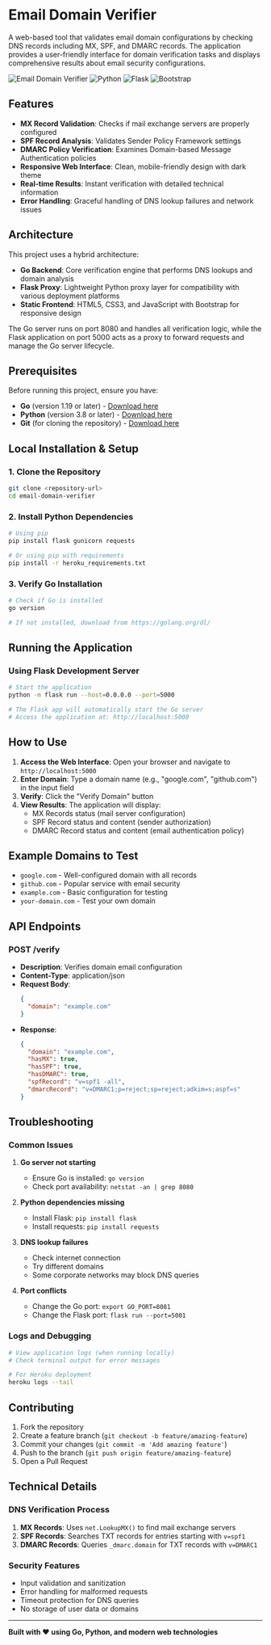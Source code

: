 # Email Domain Verifier

A web-based tool that validates email domain configurations by checking DNS records including MX, SPF, and DMARC records. The application provides a user-friendly interface for domain verification tasks and displays comprehensive results about email security configurations.

![Email Domain Verifier](https://img.shields.io/badge/Go-00ADD8?style=flat&logo=go&logoColor=white)
![Python](https://img.shields.io/badge/Python-3776AB?style=flat&logo=python&logoColor=white)
![Flask](https://img.shields.io/badge/Flask-000000?style=flat&logo=flask&logoColor=white)
![Bootstrap](https://img.shields.io/badge/Bootstrap-7952B3?style=flat&logo=bootstrap&logoColor=white)

## Features

- **MX Record Validation**: Checks if mail exchange servers are properly configured
- **SPF Record Analysis**: Validates Sender Policy Framework settings
- **DMARC Policy Verification**: Examines Domain-based Message Authentication policies
- **Responsive Web Interface**: Clean, mobile-friendly design with dark theme
- **Real-time Results**: Instant verification with detailed technical information
- **Error Handling**: Graceful handling of DNS lookup failures and network issues

## Architecture

This project uses a hybrid architecture:

- **Go Backend**: Core verification engine that performs DNS lookups and domain analysis
- **Flask Proxy**: Lightweight Python proxy layer for compatibility with various deployment platforms
- **Static Frontend**: HTML5, CSS3, and JavaScript with Bootstrap for responsive design

The Go server runs on port 8080 and handles all verification logic, while the Flask application on port 5000 acts as a proxy to forward requests and manage the Go server lifecycle.

## Prerequisites

Before running this project, ensure you have:

- **Go** (version 1.19 or later) - [Download here](https://golang.org/dl/)
- **Python** (version 3.8 or later) - [Download here](https://python.org/downloads/)
- **Git** (for cloning the repository) - [Download here](https://git-scm.com/)

## Local Installation & Setup

### 1. Clone the Repository

```bash
git clone <repository-url>
cd email-domain-verifier
```

### 2. Install Python Dependencies

```bash
# Using pip
pip install flask gunicorn requests

# Or using pip with requirements
pip install -r heroku_requirements.txt
```

### 3. Verify Go Installation

```bash
# Check if Go is installed
go version

# If not installed, download from https://golang.org/dl/
```

## Running the Application

###  Using Flask Development Server 

```bash
# Start the application
python -m flask run --host=0.0.0.0 --port=5000

# The Flask app will automatically start the Go server
# Access the application at: http://localhost:5000
```

## How to Use

1. **Access the Web Interface**: Open your browser and navigate to `http://localhost:5000`
2. **Enter Domain**: Type a domain name (e.g., "google.com", "github.com") in the input field
3. **Verify**: Click the "Verify Domain" button
4. **View Results**: The application will display:
   - MX Records status (mail server configuration)
   - SPF Record status and content (sender authorization)
   - DMARC Record status and content (email authentication policy)

## Example Domains to Test

- `google.com` - Well-configured domain with all records
- `github.com` - Popular service with email security
- `example.com` - Basic configuration for testing
- `your-domain.com` - Test your own domain

## API Endpoints

### POST /verify
- **Description**: Verifies domain email configuration
- **Content-Type**: application/json
- **Request Body**:
  ```json
  {
    "domain": "example.com"
  }
  ```
- **Response**:
  ```json
  {
    "domain": "example.com",
    "hasMX": true,
    "hasSPF": true,
    "hasDMARC": true,
    "spfRecord": "v=spf1 -all",
    "dmarcRecord": "v=DMARC1;p=reject;sp=reject;adkim=s;aspf=s"
  }
  ```
## Troubleshooting

### Common Issues

1. **Go server not starting**
   - Ensure Go is installed: `go version`
   - Check port availability: `netstat -an | grep 8080`

2. **Python dependencies missing**
   - Install Flask: `pip install flask`
   - Install requests: `pip install requests`

3. **DNS lookup failures**
   - Check internet connection
   - Try different domains
   - Some corporate networks may block DNS queries

4. **Port conflicts**
   - Change the Go port: `export GO_PORT=8081`
   - Change the Flask port: `flask run --port=5001`

### Logs and Debugging

```bash
# View application logs (when running locally)
# Check terminal output for error messages

# For Heroku deployment
heroku logs --tail
```

## Contributing

1. Fork the repository
2. Create a feature branch (`git checkout -b feature/amazing-feature`)
3. Commit your changes (`git commit -m 'Add amazing feature'`)
4. Push to the branch (`git push origin feature/amazing-feature`)
5. Open a Pull Request

## Technical Details

### DNS Verification Process

1. **MX Records**: Uses `net.LookupMX()` to find mail exchange servers
2. **SPF Records**: Searches TXT records for entries starting with `v=spf1`
3. **DMARC Records**: Queries `_dmarc.domain` for TXT records with `v=DMARC1`

### Security Features

- Input validation and sanitization
- Error handling for malformed requests
- Timeout protection for DNS queries
- No storage of user data or domains

---

**Built with ❤️ using Go, Python, and modern web technologies**